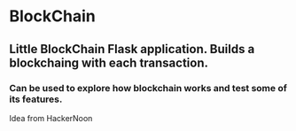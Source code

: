 # BlockChain

## Little BlockChain Flask application. Builds a blockchaing with each transaction. 

### Can be used to explore how blockchain works and test some of its features. 

Idea from HackerNoon


